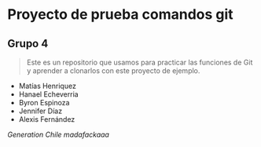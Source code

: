 # Proyecto de prueba comandos git

## Grupo 4

> Este es un repositorio que usamos para practicar las funciones de Git y aprender a clonarlos con este proyecto de ejemplo.

- Matías Henriquez
- Hanael Echeverria
- Byron Espinoza
- Jennifer Díaz
- Alexis Fernández

*Generation Chile madafackaaa*